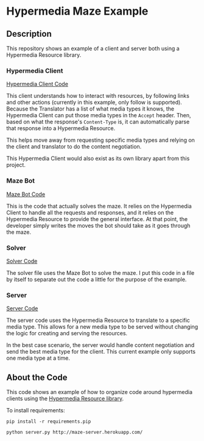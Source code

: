 Hypermedia Maze Example
===========

## Description

This repository shows an example of a client and server both using a Hypermedia Resource library.

### Hypermedia Client

[Hypermedia Client Code](https://github.com/smizell/maze_client/blob/master/hypermedia_client.py)

This client understands how to interact with resources, by following links and other actions (currently in this example, only follow is supported). Because the Translator has a list of what media types it knows, the Hypermedia Client can put those media types in the `Accept` header. Then, based on what the response's `Content-Type` is, it can automatically parse that response into a Hypermedia Resource. 

This helps move away from requesting specific media types and relying on the client and translator to do the content negotiation.

This Hypermedia Client would also exist as its own library apart from this project.

### Maze Bot

[Maze Bot Code](https://github.com/smizell/maze_client/blob/master/maze_bot.py)

This is the code that actually solves the maze. It relies on the Hypermedia Client to handle all the requests and responses, and it relies on the Hypermedia Resource to provide the general interface. At that point, the developer simply writes the moves the bot should take as it goes through the maze.

### Solver

[Solver Code](https://github.com/smizell/maze_client/blob/master/solver.py)

The solver file uses the Maze Bot to solve the maze. I put this code in a file by itself to separate out the code a little for the purpose of the example.

### Server

[Server Code](https://github.com/smizell/maze_server)

The server code uses the Hypermedia Resource to translate to a specific media type. This allows for a new media type to be served without changing the logic for creating and serving the resources. 

In the best case scenario, the server would handle content negotiation and send the best media type for the client. This current example only supports one media type at a time.

## About the Code

This code shows an example of how to organize code around hypermedia clients using the [Hypermedia Resource library](https://github.com/the-hypermedia-project/hypermedia-resource-python).

To install requirements:

```shell
pip install -r requirements.pip
```

```shell
python server.py http://maze-server.herokuapp.com/
```
